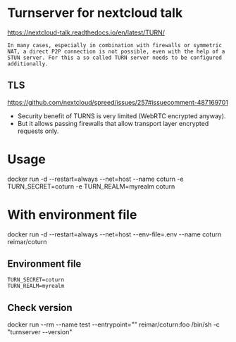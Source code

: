 # Turnserver for nextcloud talk

https://nextcloud-talk.readthedocs.io/en/latest/TURN/
```
In many cases, especially in combination with firewalls or symmetric NAT, a direct P2P connection is not possible, even with the help of a STUN server. For this a so called TURN server needs to be configured additionally.
```

## TLS
https://github.com/nextcloud/spreed/issues/257#issuecomment-487169701
* Security benefit of TURNS is very limited (WebRTC encrypted anyway).
* But it allows passing firewalls that allow transport layer encrypted requests only.

# Usage
docker run -d --restart=always --net=host --name coturn -e TURN_SECRET=coturn -e TURN_REALM=myrealm coturn

# With environment file
docker run -d --restart=always --net=host --env-file=.env --name coturn reimar/coturn

## Environment file
```
TURN_SECRET=coturn
TURN_REALM=myrealm
```

## Check version
docker run --rm --name test --entrypoint="" reimar/coturn:foo /bin/sh -c "turnserver --version"

